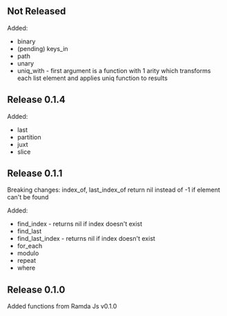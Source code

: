 Not Released
---------------

Added:

* binary
* (pending) keys_in
* path
* unary
* uniq_with - first argument is a function with 1 arity which transforms each
list element and applies uniq function to results

Release 0.1.4
---------------

Added:

* last
* partition
* juxt
* slice

Release 0.1.1
---------------

Breaking changes: index_of, last_index_of return nil instead of -1 if element
can't be found

Added:

* find_index - returns nil if index doesn't exist
* find_last
* find_last_index - returns nil if index doesn't exist
* for_each
* modulo
* repeat
* where

Release 0.1.0
---------------
Added functions from Ramda Js v0.1.0
